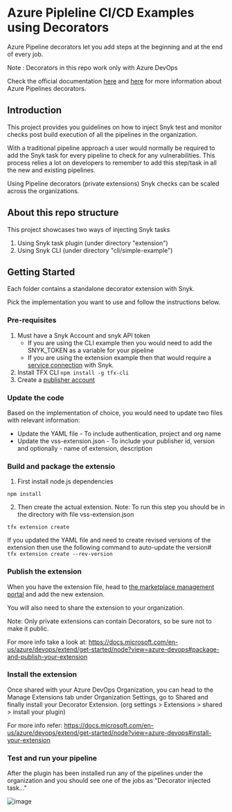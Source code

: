 # Azure Pipleline CI/CD Examples using Decorators

Azure Pipeline decorators let you add steps at the beginning and at the end of every job. 

Note : Decorators in this repo work only with Azure DevOps 

Check the official documentation [here](https://docs.microsoft.com/en-us/azure/devops/extend/develop/add-pipeline-decorator?view=azure-devops) and [here](https://docs.microsoft.com/en-us/azure/devops/extend/develop/pipeline-decorator-context?view=azure-devops) for more information about Azure Pipelines decorators.

## Introduction 

This project provides you guidelines on how to inject Snyk test and monitor checks post build execution of all the pipelines in the organization. 

With a traditional pipeline approach a user would normally be required to add the Snyk task for every pipeline to check for any vulnerabilities. This process relies a lot on developers to remember to add this step/task in all the new and existing pipelines. 

Using Pipeline decorators (private extensions) Snyk checks can be scaled across the organizations. 

## About this repo structure
This project showcases two ways of injecting Snyk tasks 

1. Using Snyk task plugin (under directory "extension")
2. Using Snyk CLI (under directory "cli/simple-example")

## Getting Started

Each folder contains a standalone decorator extension with Snyk. 

Pick the implementation you want to use and follow the instructions below. 

### Pre-requisites
1. Must have a Snyk Account and snyk API token 
    - If you are using the CLI example then you would need to add the SNYK_TOKEN as a variable for your pipeline
    - If you are using the extension example then that would require a [service connection](https://support.snyk.io/hc/en-us/articles/360004127677-Azure-Pipelines-integration#UUID-de2c0973-46ee-29ea-742e-9c1acc91d13e) with Snyk. 
2. Install TFX CLI ```npm install -g tfx-cli```
3. Create a [publisher account](https://docs.microsoft.com/en-us/azure/devops/extend/get-started/node?view=azure-devops#create-a-publisher)

### Update the code 

Based on the implementation of choice, you would need to update two files with relevant information: 

- Update the YAML file - To include authentication, project and org name
- Update the vss-extension.json - To include your publisher id, version and optionally -  name of extension, description 

### Build and package the extensio

1. First install node.js dependencies

```npm install```

2. Then create the actual extension. 
Note: To run this step you should be in the directory with file vss-extension.json

```tfx extension create``` 

If you updated the YAML file and need to create revised versions of the extension then use the following command to auto-update the version#
``` tfx extension create --rev-version```

### Publish the extension 
When you have the extension file, head to [the marketplace management portal](https://marketplace.visualstudio.com/manage) and add the new extension.

You will also need to share the extension to your organization.

Note: Only private extensions can contain Decorators, so be sure not to make it public.

For more info take a look at: https://docs.microsoft.com/en-us/azure/devops/extend/get-started/node?view=azure-devops#package-and-publish-your-extension

### Install the extension 

Once shared with your Azure DevOps Organization, you can head to the Manage Extensions tab under Organization Settings, go to Shared and finally install your Decorator Extension. (org settings > Extensions > shared > install your plugin)

For more info refer: https://docs.microsoft.com/en-us/azure/devops/extend/get-started/node?view=azure-devops#install-your-extension

### Test and run your pipeline

After the plugin has been installed run any of the pipelines under the organization and you should see one of the jobs as "Decorator injected task..."

![image](https://user-images.githubusercontent.com/32653970/116176786-bedd6e80-a6e0-11eb-8f49-892158b6a9c6.png)

